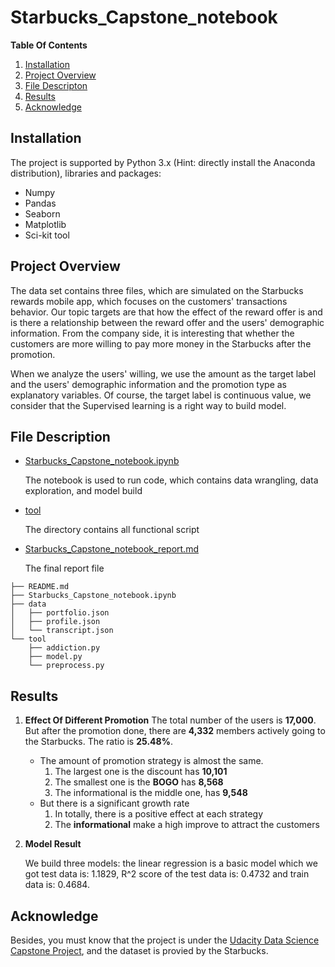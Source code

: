 # Starbucks_Capstone_notebook

**Table Of Contents**

1. [Installation](#installation)
2. [Project Overview](#project)
3. [File Descripton](#file)
4. [Results](#results)
5. [Acknowledge](#ackowledge)

## Installation<a id="installation"></a>

The project is supported by Python 3.x (Hint: directly install the Anaconda distribution), libraries and packages:

- Numpy
- Pandas
- Seaborn
- Matplotlib
- Sci-kit tool

## Project Overview<a id="project"></a>

The data set contains three files, which are simulated on the Starbucks rewards mobile app, which focuses on the customers' transactions behavior. Our topic targets are that how the effect of the reward offer is and is there a relationship between the reward offer and the users' demographic information. From the company side, it is interesting that whether the customers are more willing to pay more money in the Starbucks after the promotion.

When we analyze the users' willing, we use the amount as the target label and the users' demographic information and the promotion type as explanatory variables. Of course, the target label is continuous value, we consider that the Supervised learning is a right way to build model.

## File Description<a id="file"></a>

* [Starbucks_Capstone_notebook.ipynb](./Starbucks_Capstone_notebook.ipynb)

  The notebook is used to run code, which contains data wrangling, data exploration, and model build

* [tool](./tool)

  The directory contains all functional script

* [Starbucks_Capstone_notebook_report.md](./Starbucks_Capstone_notebook_report.md)

  The final report file

```
├── README.md
├── Starbucks_Capstone_notebook.ipynb
├── data
│   ├── portfolio.json
│   ├── profile.json
│   └── transcript.json
└── tool
    ├── addiction.py
    ├── model.py
    └── preprocess.py
```



## Results <a id="results"></a>

1. **Effect Of Different Promotion**
   The total number of the users is **17,000**. But after the promotion done, there are **4,332** members actively going to the Starbucks. The ratio is **25.48%**.

   - The amount of promotion strategy is almost the same.
     1. The largest one is the discount has **10,101**
     2. The smallest one is the **BOGO** has **8,568**
     3. The informational is the middle one, has **9,548**
   - But there is a significant  growth rate
     1. In totally, there is a positive effect at each strategy
     2. The **informational** make a high improve to attract the customers


3. **Model Result**

   We build three models: the linear regression is a basic model which we got test data is: 1.1829, R^2 score of the test data is: 0.4732 and train data is: 0.4684.


## Acknowledge <a id="acknowlege"></a>

Besides, you must know that the project is under the [Udacity Data Science Capstone Project](https://classroom.udacity.com/nanodegrees/nd025/parts/84260e1f-2926-4127-895f-cc4432b05059/modules/80c955ce-72f2-403a-9bf5-cc58636dab9d/lessons/d6285247-6bc0-4783-b118-6f41981b9469/concepts/480e9dc2-4726-4582-81d7-3b8e6a863450), and the dataset is provied by the Starbucks.
